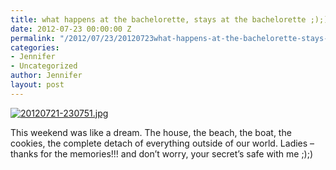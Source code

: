 ```yaml
---
title: what happens at the bachelorette, stays at the bachelorette ;);)
date: 2012-07-23 00:00:00 Z
permalink: "/2012/07/23/20120723what-happens-at-the-bachelorette-stays-at-the-bachelorette/"
categories:
- Jennifer
- Uncategorized
author: Jennifer
layout: post
---
```


[<img alt="20120721-230751.jpg" class="alignnone size-full" src="/teamelam/assets/images/what-happens-at-the-bachelorette-stays-at-the-bachelorette/1342912071000-missing.jpg" />](http://static.squarespace.com/static/50db6bb3e4b015296cd43789/50dfa5b1e4b0dc6320e0b5ea/50dfa5b3e4b0dc6320e0b8f4/1342912071000/?format=original)

This weekend was like a dream. The house, the beach, the boat, the cookies, the complete detach of everything outside of our world. Ladies &#8211; thanks for the memories!!! and don&#8217;t worry, your secret&#8217;s safe with me ;);)
